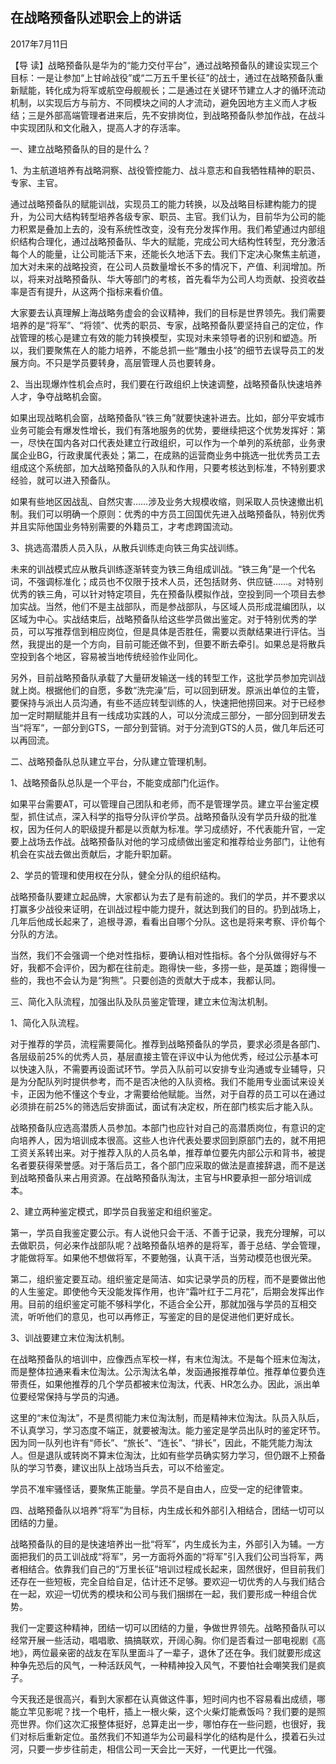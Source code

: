 ## 在战略预备队述职会上的讲话

2017年7月11日



【导  读】战略预备队是华为的“能力交付平台”，通过战略预备队的建设实现三个目标：一是让参加“上甘岭战役”或“二万五千里长征”的战士，通过在战略预备队重新赋能，转化成为将军或航空母舰舰长；二是通过在关键环节建立人才的循环流动机制，以实现后方与前方、不同模块之间的人才流动，避免因地方主义而人才板结；三是外部高端管理者进来后，先不安排岗位，到战略预备队参加作战，在战斗中实现团队和文化融入，提高人才的存活率。



一、建立战略预备队的目的是什么？

1、为主航道培养有战略洞察、战役管控能力、战斗意志和自我牺牲精神的职员、专家、主官。

通过战略预备队的赋能训战，实现员工的能力转换，以及战略目标建构能力的提升，为公司大结构转型培养各级专家、职员、主官。我们认为，目前华为公司的能力积累是叠加上去的，没有系统性改变，没有充分发挥作用。我们希望通过内部组织结构合理化，通过战略预备队、华大的赋能，完成公司大结构性转型，充分激活每个人的能量，让公司能活下来，还能长久地活下去。我们下定决心聚焦主航道，加大对未来的战略投资，在公司人员数量增长不多的情况下，产值、利润增加。所以，将来对战略预备队、华大等部门的考核，首先看华为公司人均贡献、投资收益率是否有提升，从这两个指标来看价值。

大家要去认真理解上海战略务虚会的会议精神，我们的目标是世界领先。我们需要培养的是“将军”、“将领”、优秀的职员、专家，战略预备队要坚持自己的定位，作战管理的核心是建立有效的能力转换模型，实现对未来领导者的识别和塑造。所以，我们要聚焦在人的能力培养，不能总抓一些“雕虫小技”的细节去误导员工的发展方向。不只是学员要转身，高层管理人员也要转身。

2、当出现爆炸性机会点时，我们要在行政组织上快速调整，战略预备队快速培养人才，争夺战略机会窗。

如果出现战略机会窗，战略预备队“铁三角”就要快速补进去。比如，部分平安城市业务可能会有爆发性增长，我们有落地服务的优势，要继续把这个优势发挥好：第一，尽快在国内各对口代表处建立行政组织，可以作为一个单列的系统部，业务隶属企业BG，行政隶属代表处；第二，在成熟的运营商业务中挑选一批优秀员工去组成这个系统部，加大战略预备队的入队和作用，只要考核达到标准，不特别要求经验，就可以进入预备队。

如果有些地区因战乱、自然灾害……涉及业务大规模收缩，则采取人员快速撤出机制。我们可以明确一个原则：优秀的中方员工回国优先进入战略预备队，特别优秀并且实际他国业务特别需要的外籍员工，才考虑跨国流动。

3、挑选高潜质人员入队，从散兵训练走向铁三角实战训练。

未来的训战模式应从散兵训练逐渐转变为铁三角组成训战。“铁三角”是一个代名词，不强调标准化；成员也不仅限于技术人员，还包括财务、供应链……。对特别优秀的铁三角，可以针对特定项目，先在预备队模拟作战，空投到同一个项目去参加实战。当然，他们不是主战部队，而是参战部队，与区域人员形成混编团队，以区域为中心。实战结束后，战略预备队给这些学员做出鉴定。对于特别优秀的学员，可以写推荐信到相应岗位，但是具体是否胜任，需要以贡献结果进行评估。当然，我提出的是一个方向，目前可能还做不到，但要不断去牵引。如果总是将散兵空投到各个地区，容易被当地传统经验作业同化。

另外，目前战略预备队承载了大量研发输送一线的转型工作，这批学员参加完训战就上岗。根据他们的自愿，多数“洗完澡”后，可以回到研发。原派出单位的主管，要保持与派出人员沟通，有些不适应转型训练的人，快速把他捞回来。对于已经参加一定时期赋能并且有一线成功实践的人，可以分流成三部分，一部分回到研发去当“将军”，一部分到GTS，一部分到营销。对于分流到GTS的人员，做几年后还可以再回流。

二、战略预备队总队建立平台，分队建立管理机制。

1、战略预备队总队是一个平台，不能变成部门化运作。

如果平台需要AT，可以管理自己团队和老师，而不是管理学员。建立平台鉴定模型，抓住试点，深入科学的指导分队评价学员。战略预备队没有学员升级的批准权，因为任何人的职级提升都是以贡献为标准。学习成绩好，不代表能升官，一定要上战场去作战。战略预备队对他的学习成绩做出鉴定和推荐给业务部门，让他有机会在实战去做出贡献后，才能升职加薪。

2、学员的管理和使用权在分队，健全分队的组织结构。

战略预备队要建立起品牌，大家都认为去了是有前途的。我们的学员，并不要求以打赢多少战役来证明，在训战过程中能力提升，就达到我们的目的。扔到战场上，几年后他成长起来了，追根寻源，看看出自哪个分队。这也是将来考察、评价每个分队的方法。

当然，我们不会强调一个绝对性指标，要确认相对性指标。各个分队做得好与不好，我都不会评价，因为都在往前走。跑得快一些，多捞一些，是英雄；跑得慢一些的，我也不会认为是“狗熊”。只要创造的贡献大于成本，我都认同。

三、简化入队流程，加强出队及队员鉴定管理，建立末位淘汰机制。

1、简化入队流程。

对于推荐的学员，流程需要简化。推荐到战略预备队的学员，要求必须是各部门、各层级前25%的优秀人员，基层直接主管在评议中认为他优秀，经过公示基本可以快速入队，不需要再设面试环节。学员入队前可以安排专业沟通或专业辅导，只是为分配队列时提供参考，而不是否决他的入队资格。我们不能用专业面试来设关卡，正因为他不懂这个专业，才需要给他赋能。当然，对于自荐的员工可以在通过必须排在前25%的筛选后安排面试，面试有决定权，所在部门核实后才能入队。

战略预备队应选高潜质人员参加。本部门也应针对自己的高潜质岗位，有意识的定向培养人，因为培训成本很高。这些人也许代表处要求回到原部门去的，就不用把工资关系转出来。对于推荐入队的人员名单，推荐单位要先内部公示和背书，被提名者要获得荣誉感。对于落后员工，各个部门应采取的做法是直接辞退，而不是送到战略预备队来占用资源。在战略预备队淘汰，主官与HR要承担一部分培训成本。

2、建立两种鉴定模式，即学员自我鉴定和组织鉴定。

第一，学员自我鉴定要公示。有人说他只会干活、不善于记录，我充分理解，可以去做职员，何必来作战部队呢？战略预备队培养的是将军，善于总结、学会管理，才能做将军。如果他不想做将军，不要勉强，认真干活，当劳动模范也很光荣。

第二，组织鉴定要互动。组织鉴定是简洁、如实记录学员的历程，而不是要做出他的人生鉴定。即使他今天没能发挥作用，也许“霜叶红于二月花”，后期会发挥出作用。目前的组织鉴定可能不够科学化，不适合全公开，那就加强与学员的互相交流，听听他们的意见，也可以再修正，写鉴定的目的是促进他们更好成长。

3、训战要建立末位淘汰机制。

在战略预备队的培训中，应像西点军校一样，有末位淘汰。不是每个班末位淘汰，而是整体拉通来看末位淘汰。公示淘汰名单，发函通报推荐单位。推荐单位要负连带责任，如果他推荐的几个学员都被末位淘汰，代表、HR怎么办。因此，派出单位要经常保持与学员的沟通。

这里的“末位淘汰”，不是贯彻能力末位淘汰制，而是精神末位淘汰。队员入队后，不认真学习，学习态度不端正，就要被淘汰。能力鉴定是学员出队时的鉴定环节。因为同一队列也许有“师长”、“旅长”、“连长”、“排长”，因此，不能凭能力淘汰人。但是退队或转岗不算末位淘汰，比如有些学员确实努力学习，但仍跟不上预备队的学习节奏，建议出队上战场当兵去，可以不给鉴定。

学员不准牢骚怪话，要聚焦正能量。学员不是自由人，应受一定的纪律管束。

四、战略预备队以培养“将军”为目标，内生成长和外部引入相结合，团结一切可以团结的力量。

战略预备队的目的是快速培养出一批“将军”，内生成长为主，外部引入为辅。一方面把我们的员工训战成“将军”，另一方面将外面的“将军”引入我们公司当将军，两者相结合。依靠我们自己的“万里长征”培训过程成长起来，固然很好，但目前我们还存在一些短板，完全自给自足，估计还不足够。要欢迎一切优秀的人与我们结合在一起，欢迎一切优秀的模块和公司与我们捆绑在一起，我们要形成一种组合优势。

我们一定要这种精神，团结一切可以团结的力量，争做世界领先。战略预备队可以经常开展一些活动，唱唱歌、搞搞联欢，开阔心胸。你们是否看过一部电视剧《高地》，两位最亲密的战友在军队里面斗了一辈子，退休了还在争。我们就要形成这种争先恐后的风气，一种活跃风气，一种精神投入风气，不要怕社会嘲笑我们是疯子。

今天我还是很高兴，看到大家都在认真做这件事，短时间内也不容易看出成绩，哪能立竿见影呢？找一个电杆，插上一根火柴，这个火柴灯能煮饭吗？我们要的是照亮世界。你们这次汇报整体挺好，总算走出一步，哪怕存在一些问题，也很好，我们对标后重新定位。虽然我们不知道华为公司最科学化的结构是什么，摸着石头过河，只要一步步往前走，相信公司一天会比一天好，一代更比一代强。
